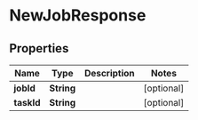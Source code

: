 

# NewJobResponse


## Properties

| Name | Type | Description | Notes |
|------------ | ------------- | ------------- | -------------|
|**jobId** | **String** |  |  [optional] |
|**taskId** | **String** |  |  [optional] |



